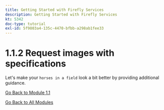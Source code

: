 ```yaml
---
title: Getting Started with Firefly Services
description: Getting Started with Firefly Services
kt: 5342
doc-type: tutorial
exl-id: 5f9803a4-135c-4470-bfbb-a298ab1fee33
---
```

# 1.1.2 Request images with specifications

Let's make your `horses in a field` look a bit better by providing additional guidance.

[Go Back to Module 1.1](./firefly-services.md)

[Go Back to All Modules](./../../../overview.md)
